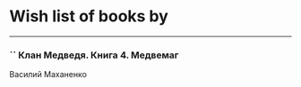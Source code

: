 # Wish list of books by [](https://plus.google.com/u/0/101923253879668330026/)
---

### `` Клан Медведя. Книга 4. Медвемаг
Василий Маханенко

